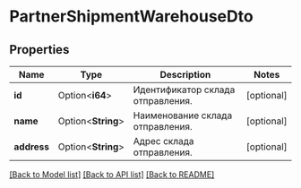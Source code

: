 # PartnerShipmentWarehouseDto

## Properties

Name | Type | Description | Notes
------------ | ------------- | ------------- | -------------
**id** | Option<**i64**> | Идентификатор склада отправления. | [optional]
**name** | Option<**String**> | Наименование склада отправления. | [optional]
**address** | Option<**String**> | Адрес склада отправления. | [optional]

[[Back to Model list]](../README.md#documentation-for-models) [[Back to API list]](../README.md#documentation-for-api-endpoints) [[Back to README]](../README.md)



